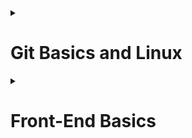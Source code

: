 <details>
<summary><h1>Git Basics and Linux</h1></summary>

## Git Basics
- It is the first time i face with this software platform, and it was really engaging and exciting to learn how to interact with it. I have learned basic Git commands like git add, git commit, git branch, git merge, etc.
<details>
<summary>Click to expand!</summary>

![](https://github.com/MaksymYuzva/kottans-frontend/blob/main/task_git_basics/1.png)

![](https://github.com/MaksymYuzva/kottans-frontend/blob/main/task_git_basics/2.png)

![](https://github.com/MaksymYuzva/kottans-frontend/blob/main/task_git_basics/3.png)

</details>
<details>
<summary>Additional materials_Git Basics</summary>

- [ ] Лекція по Git від Олексія Руденка
- [ ] Git за 30 хвилин
- [ ] Git tips 
- [ ] About Merge Conflicts
- [ ] Resoilving a Merge Conflict
- [ ] Communicating using Markdown
- [ ] Learn anything front-end
- [ ] TypingClub
- [ ] How to Learn and Cope with Negative Thoughts
</details>

## Linux CLI, and HTTP
- I have discovered a lot of useful information about Linux's commands like cd, mv, mkdir, chmod, also i have learned about HTTP and HTTPS protocols, status code, differens between autentification and authorization, etc. 

<details>
<summary>Click to expand!</summary>

![](https://github.com/MaksymYuzva/kottans-frontend/blob/main/task_linux_cli/Linux%20Survival.png)

</details>
<details>
<summary>Additional materials_Linux Cli, and HTTP</summary>

- [ ] How I taught myself to code in eight weeks
- [ ] How JavaScript works: Deep dive into WebSockets and HTTP/2 with SSE + how to pick the right path

</details>

## Git Collaboration
- I have improved my knowledge about Git and discovered some new commands like git push, git pull, git fetch, etc.
<details>
<summary>Click to expand!</summary>

![](https://github.com/MaksymYuzva/kottans-frontend/blob/main/task_git_collaboration/1.png)

![](https://github.com/MaksymYuzva/kottans-frontend/blob/main/task_git_collaboration/2.png)

![](https://github.com/MaksymYuzva/kottans-frontend/blob/main/task_git_collaboration/3.png)
</details>
<details>

<summary>Additional materials_Git Collaboration</summary>

- [ ] An Introduction to Git and GitHub by Brian Yu (CS50 course), video, ~40 min.
- [ ] Oh shit, git!
- [ ] Flight rules for git
- [ ] GitHub Skills

</details>
</details>

<details>
<summary><h1>Front-End Basics</h1></summary>

## Intro to HTML and CSS
- **HTML**. Everything was familiar for me, but I have learnt a bunch of new tags like: input, video, audio, embed, figcaption. And also  target="_blank" was a new attribute for me. I definitely will use it.

- **CSS**. Something i knew before, but I have learnt much more. I have improved my knowledge about box model, margin, position, difference between display: block and display:  inline-block and the difference between display: none and visibility: hidden, z-index. Also i've discovered how to reset default of browser by applying star style, and it was astonishing to get to know a lot of values of color property. All of this information is definitely come in handy.
<details>

<summary>Click to expand!</summary>

![](https://github.com/MaksymYuzva/kottans-frontend/blob/main/task_task_html_css_intro/1.png)

![](https://github.com/MaksymYuzva/kottans-frontend/blob/main/task_task_html_css_intro/2.png)

</details>
<details>
<summary>Additional materials_Intro to HTML and CSS</summary>

- [ ] HTML уроки (з 3 по 7 відео)
- [ ] CSS уроки (з 9 по 15 відео)
- [ ] Learn HTML(Eng)
- [ ] Learn CSS(Eng)
- [ ] freecodecamp.org
- [ ] Intro to HTML @github
- [x] Can't Unsee - brilliant and useful challenge
- [ ] Publish your static web site using GitHub Pages
</details>

## Responsive Web Design
- Roughly everything was a new thing for me. I have discovered a lot of information about responsive web design. It was really excited to get to know flexbox and grid layout and how to use them in practice. It is powerful! I definitely will try to use both of them, but I will  put an emphasis on grid layout because as for me, it has a little bit more possibility than flexbox.

<details>
<summary>Click to expand!</summary>

![](https://github.com/MaksymYuzva/kottans-frontend/blob/main/task_responsive_web_design/1.png)

![](https://github.com/MaksymYuzva/kottans-frontend/blob/main/task_responsive_web_design/2.png)

![](https://github.com/MaksymYuzva/kottans-frontend/blob/main/task_responsive_web_design/3.png)

![](https://github.com/MaksymYuzva/kottans-frontend/blob/main/task_responsive_web_design/4.png)


</details>
<details>
<summary>Additionlal materials_Responsive web design</summary>

- [ ] Specificity
- [ ] Specificity calculator
- [ ] 11 things I learned reading the flexbox spec
- [ ] Flexbox Zombies (game)
- [ ] HiDPI Screens and Web Development
</details>
</details>